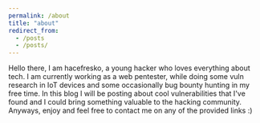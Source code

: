 ```yaml
---
permalink: /about
title: "about"
redirect_from: 
  - /posts
  - /posts/
---
```


Hello there, I am hacefresko, a young hacker who loves everything about tech. I am currently working as a web pentester, while doing some vuln research in IoT devices and some occasionally bug bounty hunting in my free time. In this blog I will be posting about cool vulnerabilities that I've found and I could bring something valuable to the hacking community. Anyways, enjoy and feel free to contact me on any of the provided links :)
